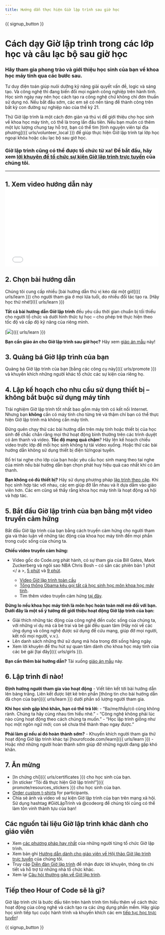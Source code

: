 ```yaml
---
title: Hướng dẫn thực hiện Giờ lập trình sau giờ học
---
```


{{ signup_button }}

# Cách dạy Giờ lập trình trong các lớp học và câu lạc bộ sau giờ học

### Hãy tham gia phong trào và giới thiệu học sinh của bạn về khoa học máy tính qua các bước sau.

Tư duy điện toán giúp nuôi dưỡng kỹ năng giải quyết vấn đề, logic và sáng tạo. Và công nghệ thì đang biến đổi mọi ngành công nghiệp trên hành tinh. Học sinh ngày nay nên học cách tạo ra công nghệ chứ không chỉ đơn thuần sử dụng nó. Nếu bắt đầu sớm, các em sẽ có nền tảng để thành công trên bất kỳ con đường sự nghiệp nào của thế kỷ 21.

Thử Giờ lập trình là một cách đơn giản và thú vị để giới thiệu cho học sinh về khoa học máy tính, có thể là trong lần đầu tiên. Nếu bạn muốn có thêm một lực lượng chung tay hỗ trợ, bạn có thể tìm [tình nguyện viên tại địa phương]({{ urls/volunteer_local }}) để giúp thực hiện Giờ lập trình tại lớp học ngoại khóa hoặc câu lạc bộ sau giờ học.

### Giờ lập trình cũng có thể được tổ chức từ xa! Để bắt đầu, hãy xem [lời khuyên để tổ chức sự kiện Giờ lập trình trực tuyến](https://hourofcode.com/us/how-to/virtual) của chúng tôi.

* * *

## 1. Xem video hướng dẫn này <iframe width="500" height="255" src="//www.youtube.com/embed/SrnvvWDm73k" frameborder="0" allowfullscreen></iframe> 

## 2. Chọn bài hướng dẫn

Chúng tôi cung cấp nhiều [bài hướng dẫn thú vị kéo dài một giờ]({{ urls/learn }}) cho người tham gia ở mọi lứa tuổi, do nhiều đối tác tạo ra. [Hãy học thử nhé!]({{ urls/learn }})

**Tất cả bài hướng dẫn Giờ lập trình** đều yêu cầu thời gian chuẩn bị tối thiểu cho người tổ chức và dưới hình thức tự học – cho phép trẻ thực hiện theo tốc độ và cấp độ kỹ năng của riêng mình.

[![](/images/fit-700/tutorials.png)]({{ urls/learn }})

**Bạn cần giáo án cho Giờ lập trình sau giờ học?** Hãy xem [giáo án mẫu](/files/AfterschoolEducatorLessonPlanOutline.docx) này!

## 3. Quảng bá Giờ lập trình của bạn

Quảng bá Giờ lập trình của bạn [bằng các công cụ này]({{ urls/promote }}) và khuyến khích những người khác tổ chức các sự kiện của riêng họ.

## 4. Lập kế hoạch cho nhu cầu sử dụng thiết bị – không bắt buộc sử dụng máy tính

Trải nghiệm Giờ lập trình tốt nhất bao gồm máy tính có kết nối Internet. Nhưng bạn **không** cần có máy tính cho từng trẻ và thậm chí bạn có thể thực hiện Giờ lập trình mà không cần máy tính.

Đừng quên chạy thử các bài hướng dẫn trên máy tính hoặc thiết bị của học sinh để chắc chắn rằng mọi thứ hoạt động bình thường trên các trình duyệt có âm thanh và video. **Tốc độ mạng quá chậm**? Hãy lên kế hoạch chiếu video trước lớp để mỗi học sinh không tự tải video xuống. Hoặc thử các bài hướng dẫn không sử dụng thiết bị điện tử/ngoại tuyến.

Bố trí tai nghe cho lớp của bạn hoặc yêu cầu học sinh mang theo tai nghe của mình nếu bài hướng dẫn bạn chọn phát huy hiệu quả cao nhất khi có âm thanh.

**Bạn không có đủ thiết bị?** Hãy sử dụng phương pháp [lập trình theo cặp](https://www.youtube.com/watch?v=vgkahOzFH2Q). Khi học sinh hợp tác với nhau, các em giúp đỡ lẫn nhau và ít dựa dẫm vào giáo viên hơn. Các em cũng sẽ thấy rằng khoa học máy tính là hoạt động xã hội và hợp tác.

## 5. Bắt đầu Giờ lập trình của bạn bằng một video truyền cảm hứng

Bắt đầu Giờ lập trình của bạn bằng cách truyền cảm hứng cho người tham gia và thảo luận về những tác động của khoa học máy tính đến mọi phần trong cuộc sống của chúng ta.

**Chiếu video truyền cảm hứng:**

- Video gốc do Code.org phát hành, có sự tham gia của Bill Gates, Mark Zuckerberg và ngôi sao NBA Chris Bosh – có sẵn các phiên bản 1 phút </ a >, [5 phút](https://www.youtube.com/watch?v=nKIu9yen5nc) và [9 phút](https://www.youtube.com/watch?v=dU1xS07N-FA).</li> 
    
    - [Video Giờ lập trình toàn cầu](https://www.youtube.com/watch?v=KsOIlDT145A)
    - [Tổng thống Obama kêu gọi tất cả học sinh học môn khoa học máy tính](https://www.youtube.com/watch?v=6XvmhE1J9PY).
    - Tìm thêm video truyền cảm hứng [tại đây](https://www.youtube.com/playlist?list=PLzdnOPI1iJNfpD8i4Sx7U0y2MccnrNZuP).</ul> 
    
    **Đừng lo nếu khoa học máy tính là môn học hoàn toàn mới mẻ đối với bạn. Dưới đây là một số ý tưởng để giới thiệu hoạt động Giờ lập trình của bạn:**
    
    - Giải thích những tác động của công nghệ đến cuộc sống của chúng ta, với những ví dụ mà cả bé trai và bé gái đều quan tâm (Hãy nói về các ứng dụng và công nghệ được sử dụng để cứu mạng, giúp đỡ mọi người, kết nối mọi người, v.v.).
    - Lên danh sách những thứ sử dụng mã hóa trong đời sống hằng ngày.
    - Xem lời khuyên để thu hút sự quan tâm dành cho khoa học máy tính của các bé gái [tại đây]({{ urls/girls }}).
    
    **Bạn cần thêm bài hướng dẫn?** Tải xuống [giáo án mẫu](/files/AfterschoolEducatorLessonPlanOutline.docx) này.
    
    ## 6. Lập trình đi nào!
    
    **Định hướng người tham gia vào hoạt động** - Viết liên kết tới bài hướng dẫn lên bảng trắng. Liên kết được liệt kê trên phần [thông tin cho bài hướng dẫn đã chọn của bạn]({{ urls/learn }}) dưới phần số lượng người tham gia.
    
    **Khi học sinh gặp khó khăn, bạn có thể trả lời:** - “Ba/mẹ/thầy/cô cũng không rành. Chúng ta hãy cùng nhau tìm hiểu nhé.” - “Công nghệ không phải lúc nào cũng hoạt động theo cách chúng ta muốn.” - “Học lập trình giống như học một ngôn ngữ mới; con sẽ chưa thể thành thạo ngay được.”
    
    **Phải làm gì nếu ai đó hoàn thành sớm?** - Khuyến khích người tham gia thử hoạt động Giờ lập trình khác tại [hourofcode.com/learn]({{ urls/learn }}) - Hoặc nhờ những người hoàn thành sớm giúp đỡ những người đang gặp khó khăn.
    
    ## 7. Ăn mừng
    
    - [In chứng chỉ]({{ urls/certificates }}) cho học sinh của bạn.
    - [In sticker “Tôi đã thực hiện Giờ lập trình!”]({{ promote/resources_stickers }}) cho học sinh của bạn.
    - [Order custom t-shirts](https://www.amazon.com/stores/Code/page/8557B2A6-EBF2-4C9F-95C5-C3256FBA0220?ref_=ast_bln) for participants.
    - Chia sẻ ảnh và video về sự kiện Giờ lập trình của bạn trên mạng xã hội. Sử dụng hashtag #GiờLậpTrình và @codeorg để chúng tôi cũng có thể làm tôn vinh thành tựu của bạn!
    
    ## Các nguồn tài liệu Giờ lập trình khác dành cho giáo viên
    
    - Xem [các phương pháp hay nhất](http://www.slideshare.net/TeachCode/hour-of-code-best-practices-for-successful-educators-51273466) của những người từng tổ chức Giờ lập trình.
    - Xem bản ghi [Hướng dẫn dành cho giáo viên về Hội thảo Giờ lập trình trực tuyến](https://youtu.be/EJeMeSW2-Mw) của chúng tôi.
    - Truy cập [Diễn đàn Giờ lập trình](http://forum.code.org/c/plc/hour-of-code) để nhận được lời khuyên, thông tin chi tiết và hỗ trợ từ những nhà tổ chức khác.
    - Xem lại [Câu hỏi thường gặp về Giờ lập trình](https://support.code.org/hc/en-us/categories/200147083-Hour-of-Code).
    
    ## Tiếp theo Hour of Code sẽ là gì?
    
    Giờ lập trình chỉ là bước đầu tiên trên hành trình tìm hiểu thêm về cách thức hoạt động của công nghệ và cách tạo ra các ứng dụng phần mềm. Hãy giúp học sinh tiếp tục cuộc hành trình và khuyến khích các em [tiếp tục học trực tuyến](/beyond)!
    
    {{ signup_button }}